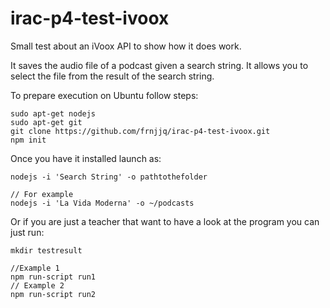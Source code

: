 # irac-p4-test-ivoox

Small test about an iVoox API to show how it does work.

It saves the audio file of a podcast given a search string. It allows you to
select the file from the result of the search string.

To prepare execution on Ubuntu follow steps:

```
sudo apt-get nodejs
sudo apt-get git
git clone https://github.com/frnjjq/irac-p4-test-ivoox.git
npm init

```

Once you have it installed launch as:
```
nodejs -i 'Search String' -o pathtothefolder

// For example
nodejs -i 'La Vida Moderna' -o ~/podcasts

```

Or if you are just a teacher that want to have a look at the program you can just run:

```
mkdir testresult

//Example 1
npm run-script run1
// Example 2
npm run-script run2

```
